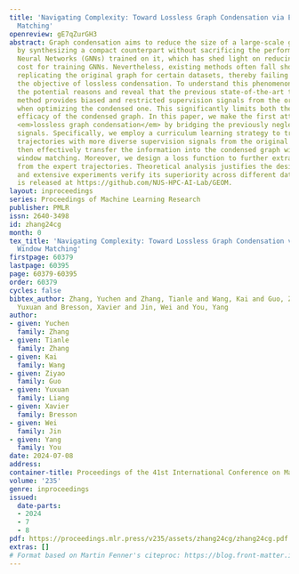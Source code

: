 ```yaml
---
title: 'Navigating Complexity: Toward Lossless Graph Condensation via Expanding Window
  Matching'
openreview: gE7qZurGH3
abstract: Graph condensation aims to reduce the size of a large-scale graph dataset
  by synthesizing a compact counterpart without sacrificing the performance of Graph
  Neural Networks (GNNs) trained on it, which has shed light on reducing the computational
  cost for training GNNs. Nevertheless, existing methods often fall short of accurately
  replicating the original graph for certain datasets, thereby failing to achieve
  the objective of lossless condensation. To understand this phenomenon, we investigate
  the potential reasons and reveal that the previous state-of-the-art trajectory matching
  method provides biased and restricted supervision signals from the original graph
  when optimizing the condensed one. This significantly limits both the scale and
  efficacy of the condensed graph. In this paper, we make the first attempt toward
  <em>lossless graph condensation</em> by bridging the previously neglected supervision
  signals. Specifically, we employ a curriculum learning strategy to train expert
  trajectories with more diverse supervision signals from the original graph, and
  then effectively transfer the information into the condensed graph with expanding
  window matching. Moreover, we design a loss function to further extract knowledge
  from the expert trajectories. Theoretical analysis justifies the design of our method
  and extensive experiments verify its superiority across different datasets. Code
  is released at https://github.com/NUS-HPC-AI-Lab/GEOM.
layout: inproceedings
series: Proceedings of Machine Learning Research
publisher: PMLR
issn: 2640-3498
id: zhang24cg
month: 0
tex_title: 'Navigating Complexity: Toward Lossless Graph Condensation via Expanding
  Window Matching'
firstpage: 60379
lastpage: 60395
page: 60379-60395
order: 60379
cycles: false
bibtex_author: Zhang, Yuchen and Zhang, Tianle and Wang, Kai and Guo, Ziyao and Liang,
  Yuxuan and Bresson, Xavier and Jin, Wei and You, Yang
author:
- given: Yuchen
  family: Zhang
- given: Tianle
  family: Zhang
- given: Kai
  family: Wang
- given: Ziyao
  family: Guo
- given: Yuxuan
  family: Liang
- given: Xavier
  family: Bresson
- given: Wei
  family: Jin
- given: Yang
  family: You
date: 2024-07-08
address:
container-title: Proceedings of the 41st International Conference on Machine Learning
volume: '235'
genre: inproceedings
issued:
  date-parts:
  - 2024
  - 7
  - 8
pdf: https://proceedings.mlr.press/v235/assets/zhang24cg/zhang24cg.pdf
extras: []
# Format based on Martin Fenner's citeproc: https://blog.front-matter.io/posts/citeproc-yaml-for-bibliographies/
---
```

